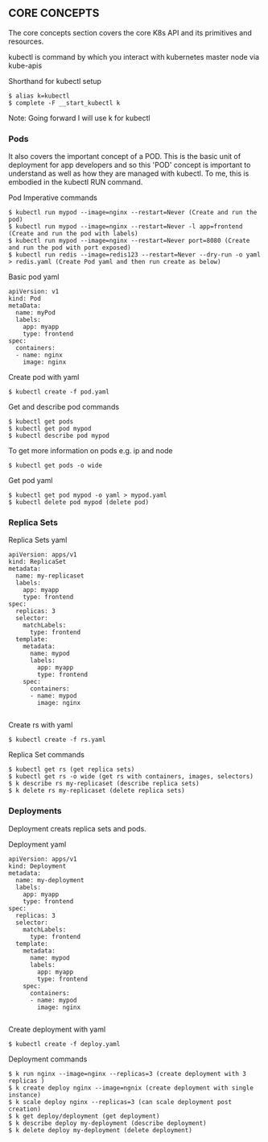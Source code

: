 ## CORE CONCEPTS
The core concepts section covers the core K8s API and its primitives and resources. 

kubectl is command by which you interact with kubernetes master node via kube-apis

Shorthand for kubectl setup
```
$ alias k=kubectl
$ complete -F __start_kubectl k
```

Note: Going forward I will use k for kubectl

### Pods
It also covers the important concept of a POD. This is the basic unit of deployment for app developers and so this 'POD' concept is important to understand as well as how they are managed with kubectl. To me, this is embodied in the kubectl RUN command.

Pod Imperative commands
```
$ kubectl run mypod --image=nginx --restart=Never (Create and run the pod)
$ kubectl run mypod --image=nginx --restart=Never -l app=frontend (Create and run the pod with labels)
$ kubectl run mypod --image=nginx --restart=Never port=8080 (Create and run the pod with port exposed)
$ kubectl run redis --image=redis123 --restart=Never --dry-run -o yaml > redis.yaml (Create Pod yaml and then run create as below)
```
Basic pod yaml
```
apiVersion: v1
kind: Pod
metaData: 
  name: myPod
  labels:
    app: myapp
    type: frontend
spec:
  containers:
  - name: nginx
    image: nginx

```
Create pod with yaml
```
$ kubectl create -f pod.yaml
```


Get and describe pod commands
```
$ kubectl get pods
$ kubectl get pod mypod
$ kubectl describe pod mypod
```
To get more information on pods e.g. ip and node
```
$ kubectl get pods -o wide
```
Get pod yaml
```
$ kubectl get pod mypod -o yaml > mypod.yaml
$ kubectl delete pod mypod (delete pod)
```


### Replica Sets

Replica Sets yaml
```
apiVersion: apps/v1
kind: ReplicaSet
metadata:
  name: my-replicaset
  labels:
    app: myapp
    type: frontend
spec:
  replicas: 3
  selector:
    matchLabels:
      type: frontend
  template:
    metadata:
      name: mypod
      labels:
        app: myapp
        type: frontend
    spec:
      containers:
      - name: mypod
        image: nginx
    
```
Create rs with yaml
```
$ kubectl create -f rs.yaml
```

Replica Set commands
```
$ kubectl get rs (get replica sets)
$ kubectl get rs -o wide (get rs with containers, images, selectors)
$ k describe rs my-replicaset (describe replica sets)
$ k delete rs my-replicaset (delete replica sets)

```

### Deployments

Deployment creats replica sets and pods.

Deployment yaml
```
apiVersion: apps/v1
kind: Deployment
metadata:
  name: my-deployment
  labels:
    app: myapp
    type: frontend
spec:
  replicas: 3
  selector:
    matchLabels:
      type: frontend
  template:
    metadata:
      name: mypod
      labels:
        app: myapp
        type: frontend
    spec:
      containers:
      - name: mypod
        image: nginx
    
```
Create deployment with yaml
```
$ kubectl create -f deploy.yaml
```

Deployment commands
```
$ k run nginx --image=nginx --replicas=3 (create deployment with 3 replicas )
$ k create deploy nginx --image=ngnix (create deployment with single instance)
$ k scale deploy nginx --replicas=3 (can scale deployment post creation)
$ k get deploy/deployment (get deployment)
$ k describe deploy my-deployment (describe deployment)
$ k delete deploy my-deployment (delete deployment)

```
